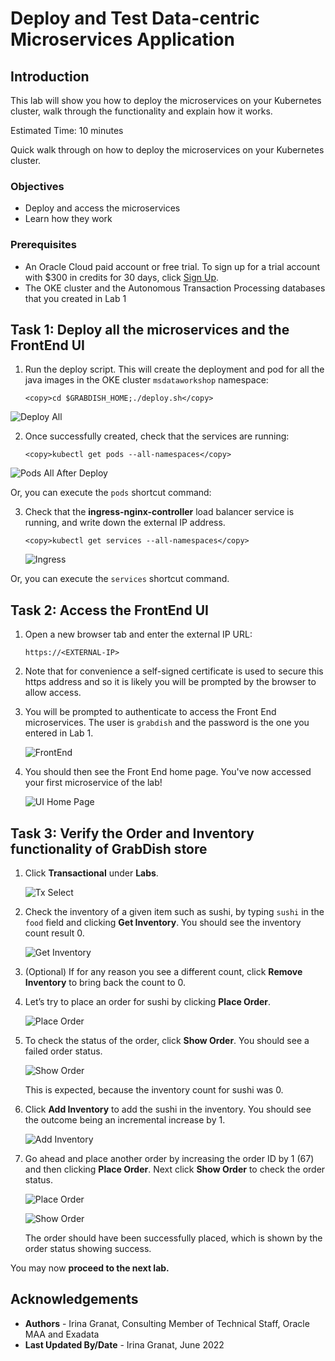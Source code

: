 # Deploy and Test Data-centric Microservices Application

## Introduction

This lab will show you how to deploy the microservices on your Kubernetes cluster, walk through the functionality and explain how it works.

Estimated Time:  10 minutes

Quick walk through on how to deploy the microservices on your Kubernetes cluster.

[](youtube:8gMmjbXSR68)

### Objectives

-   Deploy and access the microservices
-   Learn how they work

### Prerequisites

* An Oracle Cloud paid account or free trial. To sign up for a trial account with $300 in credits for 30 days, click [Sign Up](http://oracle.com/cloud/free).
* The OKE cluster and the Autonomous Transaction Processing databases that you created in Lab 1

## Task 1: Deploy all the microservices and the FrontEnd UI

1.  Run the deploy script. This will create the deployment and pod for all the java images in the OKE cluster `msdataworkshop` namespace:

    ```
    <copy>cd $GRABDISH_HOME;./deploy.sh</copy>
    ```

   ![Deploy All](images/deploy-all.png " ")

2.  Once successfully created, check that the services are running:

    ```
    <copy>kubectl get pods --all-namespaces</copy>
    ```

  ![Pods All After Deploy](images/pods-all-after-deploy.png " ")

  Or, you can execute the `pods` shortcut command:

3. Check that the **ingress-nginx-controller** load balancer service is running, and write down the external IP address.

    ```
    <copy>kubectl get services --all-namespaces</copy>
    ```

    ![Ingress](images/ingress-nginx-loadbalancer-externalip.png " ")


  Or, you can execute the `services` shortcut command.

## Task 2: Access the FrontEnd UI

1.  Open a new browser tab and enter the external IP URL:

    `https://<EXTERNAL-IP>`

2. Note that for convenience a self-signed certificate is used to secure this https address and so it is likely you will be prompted by the browser to allow access.

3. You will be prompted to authenticate to access the Front End microservices. The user is `grabdish` and the password is the one you entered in Lab 1.

    ![FrontEnd](images/frontendauthlogin.png " ")

4. You should then see the Front End home page. You've now accessed your first microservice of the lab!

    ![UI Home Page](images/ui-home-page.png " ")

## Task 3: Verify the Order and Inventory functionality of GrabDish store

1. Click **Transactional** under **Labs**.

   ![Tx Select](images/tx-select.png " ")

3. Check the inventory of a given item such as sushi, by typing `sushi`
    in the `food` field and clicking **Get Inventory**. You should see the inventory
    count result 0.

   ![Get Inventory](images/tx-get-inventory.png " ")

4. (Optional) If for any reason you see a different count, click **Remove Inventory** to bring back the count to 0.

5. Let’s try to place an order for sushi by clicking **Place Order**.

   ![Place Order](images/tx-place-order-66.png " ")

6. To check the status of the order, click **Show Order**. You should see a failed
    order status.

   ![Show Order](images/tx-show-order-66.png " ")

   This is expected, because the inventory count for sushi was 0.

7. Click **Add Inventory** to add the sushi in the inventory. You
    should see the outcome being an incremental increase by 1.

   ![Add Inventory](images/tx-add-inventory.png " ")

8. Go ahead and place another order by increasing the order ID by 1 (67) and then clicking **Place Order**. Next click **Show Order** to check the order status.

   ![Place Order](images/tx-place-order-67.png " ")

   ![Show Order](images/tx-show-order-67.png " ")

   The order should have been successfully placed, which is shown by the order status showing success.

 You may now **proceed to the next lab.**

## Acknowledgements
* **Authors** - Irina Granat, Consulting Member of Technical Staff, Oracle MAA and Exadata
* **Last Updated By/Date** - Irina Granat, June 2022
